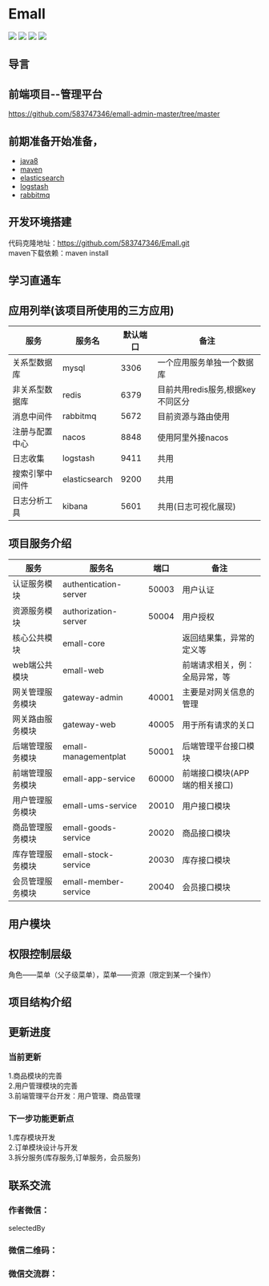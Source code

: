 # Emall

[![](https://travis-ci.org/583747346/Emall.svg?branch=master)](https://github.com/583747346/Emall)
[![](https://codecov.io/gh/583747346/Emall/branch/master/graph/badge.svg)](https://codecov.io/gh/583747346/Emall)
![](https://img.shields.io/badge/springcloud-Hoxton.SR6-blue.svg)
![](https://img.shields.io/badge/springboot-2.2.8.RELEASE-orange.svg)

## 导言


## 前端项目--管理平台
https://github.com/583747346/emall-admin-master/tree/master

## 前期准备开始准备，
- [java8](http://www.oracle.com/technetwork/java/javase/downloads/index.html) 
- [maven](http://maven.apache.org/) 
- [elasticsearch](https://www.elastic.co/cn/elasticsearch/)
- [logstash](https://www.elastic.co/cn/logstash)
- [rabbitmq](https://www.rabbitmq.com/)

## 开发环境搭建
代码克隆地址：https://github.com/583747346/Emall.git  
maven下载依赖：maven install

## 学习直通车  

## 应用列举(该项目所使用的三方应用)
|  服务           |   服务名         |  默认端口     | 备注                                            |
|----------------|-----------------|-----------|-------------------------------------------------|
|  关系型数据库    |   mysql         |  3306     | 一个应用服务单独一个数据库                          |
|  非关系型数据库   |  redis         |  6379     | 目前共用redis服务,根据key不同区分                   |
|  消息中间件      |  rabbitmq      |  5672     |  目前资源与路由使用                                |
|  注册与配置中心  |   nacos         |  8848     |  使用阿里外接nacos                                       |
|  日志收集       |   logstash      |  9411     |  共用                                           |
|  搜索引擎中间件  |   elasticsearch |  9200     |  共用                                           |
|  日志分析工具    |   kibana        |  5601     |  共用(日志可视化展现)                             |

## 项目服务介绍
|  服务           |   服务名         |  端口     | 备注                                            |
|----------------|-----------------|-----------|-------------------------------------------------|
|  认证服务模块     |   authentication-server     |  50003     | 用户认证     |
|  资源服务模块     |   authorization-server      |  50004     | 用户授权    |
|  核心公共模块     |   emall-core                |            | 返回结果集，异常的定义等   |
|  web端公共模块    |   emall-web                |            |  前端请求相关，例：全局异常，等 |
|  网关管理服务模块  |   gateway-admin            |  40001     |  主要是对网关信息的管理  |
|  网关路由服务模块  |   gateway-web              |  40005     |  用于所有请求的关口    |
|  后端管理服务模块  |   emall-managementplat    |  50001      |  后端管理平台接口模块  |
|  前端管理服务模块  |   emall-app-service       |  60000      |   前端接口模块(APP端的相关接口)  |
|  用户管理服务模块  |   emall-ums-service       |  20010      |   用户接口模块 |
|  商品管理服务模块  |   emall-goods-service     |  20020      |   商品接口模块 |
|  库存管理服务模块  |   emall-stock-service     |  20030      |   库存接口模块  |
|  会员管理服务模块  |   emall-member-service    |  20040      |   会员接口模块  |


## 用户模块

## 权限控制层级
角色——菜单（父子级菜单），菜单——资源（限定到某一个操作）

## 项目结构介绍

## 更新进度
### 当前更新
1.商品模块的完善  
2.用户管理模块的完善  
3.前端管理平台开发：用户管理、商品管理
### 下一步功能更新点
1.库存模块开发  
2.订单模块设计与开发  
3.拆分服务(库存服务,订单服务，会员服务)

## 联系交流
### 作者微信：
selectedBy
### 微信二维码：

### 微信交流群：

